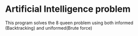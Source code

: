 # Artificial Intelligence problem

This program solves the 8 queen problem using both informed (Backtracking) and uniformed(Brute force)
